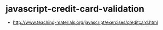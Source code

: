 # javascript-credit-card-validation

- http://www.teaching-materials.org/javascript/exercises/creditcard.html